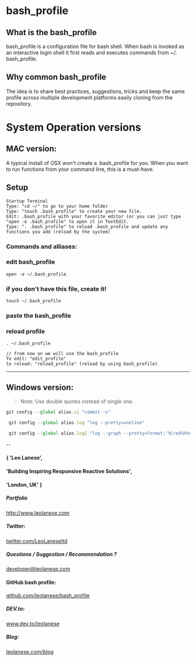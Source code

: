 # bash_profile

## What is the bash_profile
bash_profile is a configuration file for bash shell. When bash is invoked as an interactive login shell it first reads and executes commands from ~/. bash_profile.

## Why common bash_profile
The idea is to share best practices, suggestions, tricks and keep the same profile across multiple development platforms easily cloning from the repository.


# System Operation versions

## MAC version:
A typical install of OSX won't create a .bash_profile for you.
When you want to run functions from your command line, this is a must-have.

## Setup
```
Startup Terminal
Type: "cd ~/" to go to your home folder
Type: "touch .bash_profile" to create your new file.
Edit: .bash_profile with your favorite editor (or you can just type "open -e .bash_profile" to open it in TextEdit.
Type: ". .bash_profile" to reload .bash_profile and update any functions you add (reload by the system)
```

### Commands and alliases:
### edit bash_profile
```
open -e ~/.bash_profile
```

### if you don't have this file, create it!
```
touch ~/.bash_profile
```

### paste the bash_profile

### reload profile
```
. ~/.bash_profile
```

```
// from now on we will use the bash_profile
To edit: "edit_profile"
to reload: "reload_profile" (reload by using bash_profile)
```

---

## Windows version:
> Note: Use double quotes instead of single one.

```javascript
git config --global alias.ci "commit -v"
```

```javascript
 git config --global alias.log "log --pretty=oneline"
```

```javascript
 git config --global alias.log1 "log --graph --pretty=format:'%Cred%h%Creset -%C(yellow)%d%Creset %s %Cgreen(%cr) %C(bold blue)<%an>%Creset' --abbrev-commit"
 ```


--

#### { 'Leo Lanese',
####   'Building Inspiring Responsive Reactive Solutions',
####   'London, UK' }

##### Portfolio<br>
<a href="http://www.leolanese.com" target="_blank">http://www.leolanese.com</a>

##### Twitter:<br>
<a href="http://twitter.com/LeoLaneseltd" target="_blank">twitter.com/LeoLaneseltd</a>

##### Questions / Suggestion / Recommendation ?<br>
<a href="mail:to">developer@leolanese.com</a>

#### GitHub bash profile:<br>
<a href="http://github.com/leolanese/bash_profile" target="_blank">github.com/leolanese/bash_profile</a>

##### DEV.to:<br>
<a href="http://www.dev.to/leolanese" target="_blank">www.dev.to/leolanese</a>

##### Blog:<br/>
<a href="http://www.leolanese.com/blog" target="_blank">leolanese.com/blog</a>

